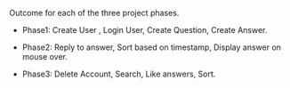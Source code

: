 Outcome for each of the three project phases.

* Phase1: Create User , Login User, Create Question, Create Answer.

* Phase2: Reply to answer, Sort based on timestamp, Display answer on mouse over.

* Phase3: Delete Account, Search, Like answers, Sort.